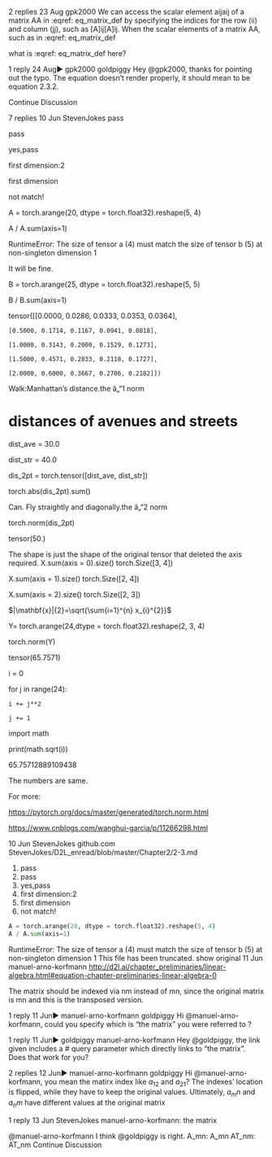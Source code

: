 

<!--
 * @version:
 * @Author:  StevenJokes https://github.com/StevenJokes
 * @Date: 2020-09-13 21:18:47
 * @LastEditors:  StevenJokes https://github.com/StevenJokes
 * @LastEditTime: 2020-09-13 21:18:49
 * @Description:http://preview.d2l.ai/d2l-en/master/chapter_preliminaries/linear-algebra.html
 * @TODO::
 * @Reference:
-->

2 replies
23 Aug
gpk​2000
We can access the scalar element aijaij of a matrix AA in :eqref: eq_matrix_def by specifying the indices for the row (ii) and column (jj), such as [A]ij[A]ij. When the scalar elements of a matrix AA, such as in :eqref: eq_matrix_def

what is :eqref: eq_matrix_def here?

1 reply
24 Aug▶ gpk2000
goldpiggy
Hey @gpk2000, thanks for pointing out the typo. The equation doesn’t render properly, it should mean to be equation 2.3.2.

Continue Discussion

7 replies
10 Jun
Steven​Jokes
pass

pass

yes,pass

first dimension:2

first dimension

not match!


A = torch.arange(20, dtype = torch.float32).reshape(5, 4)

A / A.sum(axis=1)

RuntimeError: The size of tensor a (4) must match the size of tensor b (5) at non-singleton dimension 1

It will be fine.


B = torch.arange(25, dtype = torch.float32).reshape(5, 5)

B / B.sum(axis=1)

tensor([[0.0000, 0.0286, 0.0333, 0.0353, 0.0364],

    [0.5000, 0.1714, 0.1167, 0.0941, 0.0818],

    [1.0000, 0.3143, 0.2000, 0.1529, 0.1273],

    [1.5000, 0.4571, 0.2833, 0.2118, 0.1727],

    [2.0000, 0.6000, 0.3667, 0.2706, 0.2182]])
Walk:Manhattan’s distance.the â„“1 norm

# distances of avenues and streets

dist_ave = 30.0

dist_str = 40.0

dis_2pt = torch.tensor([dist_ave, dist_str])

torch.abs(dis_2pt).sum()

Can. Fly straightly and diagonally.the â„“2 norm


torch.norm(dis_2pt)

tensor(50.)

The shape is just the shape of the original tensor that deleted the axis required.
X.sum(axis = 0).size() torch.Size([3, 4])

X.sum(axis = 1).size() torch.Size([2, 4])

X.sum(axis = 2).size() torch.Size([2, 3])

$|\mathbf{x}|{2}=\sqrt{\sum{i=1}^{n} x_{i}^{2}}$

Y= torch.arange(24,dtype = torch.float32).reshape(2, 3, 4)

torch.norm(Y)

tensor(65.7571)


i = 0

for j in range(24):

    i += j**2

    j += 1

import math

print(math.sqrt(i))

65.75712889109438

The numbers are same.

For more:

https://pytorch.org/docs/master/generated/torch.norm.html

https://www.cnblogs.com/wanghui-garcia/p/11266298.html

10 Jun
Steven​Jokes
github.com
StevenJokes/D2L_enread/blob/master/Chapter2/2-3.md
<!--
 * @version:
 * @Author: steven
 * @Date: 2020-06-10 23:28:38
 * @LastEditors: steven
 * @LastEditTime: 2020-06-11 00:35:44
 * @Description:
-->

1. pass
2. pass
3. yes,pass
4. first dimension:2
5. first dimension
6. not match!
```python
A = torch.arange(20, dtype = torch.float32).reshape(5, 4)
A / A.sum(axis=1)
```
RuntimeError: The size of tensor a (4) must match the size of tensor b (5) at non-singleton dimension 1
This file has been truncated. show original
11 Jun
manuel-​arno-​korfmann
http://d2l.ai/chapter_preliminaries/linear-algebra.html#equation-chapter-preliminaries-linear-algebra-0

The matrix should be indexed via nm instead of mn, since the original matrix is mn and this is the transposed version.

1 reply
11 Jun▶ manuel-arno-korfmann
goldpiggy
Hi @manuel-arno-korfmann, could you specify which is “the matrix” you were referred to ?

1 reply
11 Jun▶ goldpiggy
manuel-​arno-​korfmann
Hey @goldpiggy, the link given includes a # query parameter which directly links to “the matrix”. Does that work for you?

2 replies
12 Jun▶ manuel-arno-korfmann
goldpiggy
Hi @manuel-arno-korfmann, you mean the matirx index like $a_12$ and $a_21$? The indexes’ location is flipped, while they have to keep the original values. Ultimately, $a_mn$ and $a_nm$ have different values at the original matrix

1 reply
13 Jun
Steven​Jokes
 manuel-arno-korfmann:
the matrix

@manuel-arno-korfmann
I think @goldpiggy is right.
A_mn:
A_mn
AT_nm:
AT_nm
Continue Discussion
